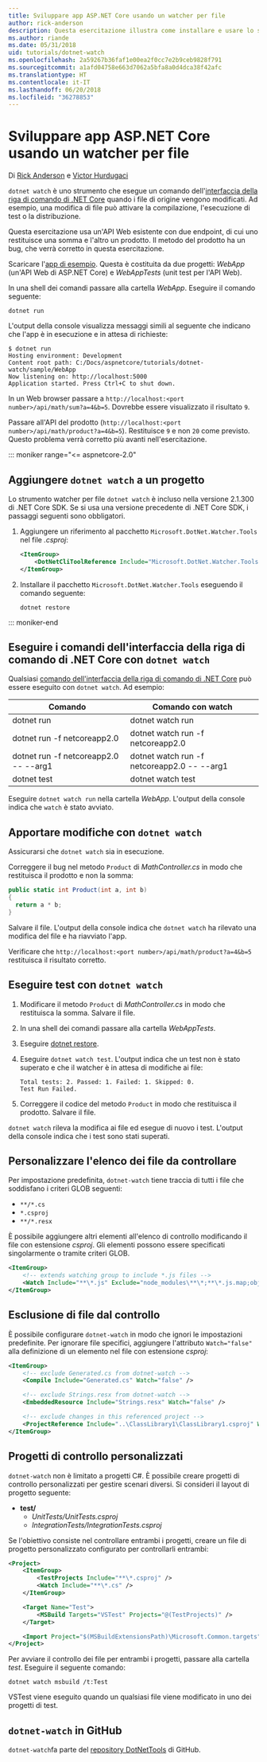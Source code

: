 ```yaml
---
title: Sviluppare app ASP.NET Core usando un watcher per file
author: rick-anderson
description: Questa esercitazione illustra come installare e usare lo strumento watcher per file (dotnet watch) dell'interfaccia della riga di comando di .NET Core in un'app ASP.NET Core.
ms.author: riande
ms.date: 05/31/2018
uid: tutorials/dotnet-watch
ms.openlocfilehash: 2a59267b36faf1e00ea2f0cc7e2b9ceb9828f791
ms.sourcegitcommit: a1afd04758e663d7062a5bfa8a0d4dca38f42afc
ms.translationtype: HT
ms.contentlocale: it-IT
ms.lasthandoff: 06/20/2018
ms.locfileid: "36278853"
---
```

# <a name="develop-aspnet-core-apps-using-a-file-watcher"></a>Sviluppare app ASP.NET Core usando un watcher per file

Di [Rick Anderson](https://twitter.com/RickAndMSFT) e [Victor Hurdugaci](https://twitter.com/victorhurdugaci)

`dotnet watch` è uno strumento che esegue un comando dell'[interfaccia della riga di comando di .NET Core](/dotnet/core/tools) quando i file di origine vengono modificati. Ad esempio, una modifica di file può attivare la compilazione, l'esecuzione di test o la distribuzione.

Questa esercitazione usa un'API Web esistente con due endpoint, di cui uno restituisce una somma e l'altro un prodotto. Il metodo del prodotto ha un bug, che verrà corretto in questa esercitazione.

Scaricare l'[app di esempio](https://github.com/aspnet/Docs/tree/master/aspnetcore/tutorials/dotnet-watch/sample). Questa è costituita da due progetti: *WebApp* (un'API Web di ASP.NET Core) e *WebAppTests* (unit test per l'API Web).

In una shell dei comandi passare alla cartella *WebApp*. Eseguire il comando seguente:

```console
dotnet run
```

L'output della console visualizza messaggi simili al seguente che indicano che l'app è in esecuzione e in attesa di richieste:

```console
$ dotnet run
Hosting environment: Development
Content root path: C:/Docs/aspnetcore/tutorials/dotnet-watch/sample/WebApp
Now listening on: http://localhost:5000
Application started. Press Ctrl+C to shut down.
```

In un Web browser passare a `http://localhost:<port number>/api/math/sum?a=4&b=5`. Dovrebbe essere visualizzato il risultato `9`.

Passare all'API del prodotto (`http://localhost:<port number>/api/math/product?a=4&b=5`). Restituisce `9` e non `20` come previsto. Questo problema verrà corretto più avanti nell'esercitazione.

::: moniker range="<= aspnetcore-2.0"

## <a name="add-dotnet-watch-to-a-project"></a>Aggiungere `dotnet watch` a un progetto

Lo strumento watcher per file `dotnet watch` è incluso nella versione 2.1.300 di .NET Core SDK. Se si usa una versione precedente di .NET Core SDK, i passaggi seguenti sono obbligatori.

1. Aggiungere un riferimento al pacchetto `Microsoft.DotNet.Watcher.Tools` nel file *.csproj*:

    ```xml
    <ItemGroup>
        <DotNetCliToolReference Include="Microsoft.DotNet.Watcher.Tools" Version="2.0.0" />
    </ItemGroup>
    ```

1. Installare il pacchetto `Microsoft.DotNet.Watcher.Tools` eseguendo il comando seguente:

    ```console
    dotnet restore
    ```

::: moniker-end

## <a name="run-net-core-cli-commands-using-dotnet-watch"></a>Eseguire i comandi dell'interfaccia della riga di comando di .NET Core con `dotnet watch`

Qualsiasi [comando dell'interfaccia della riga di comando di .NET Core](/dotnet/core/tools#cli-commands) può essere eseguito con `dotnet watch`. Ad esempio:

| Comando | Comando con watch |
| ---- | ----- |
| dotnet run | dotnet watch run |
| dotnet run -f netcoreapp2.0 | dotnet watch run -f netcoreapp2.0 |
| dotnet run -f netcoreapp2.0 -- --arg1 | dotnet watch run -f netcoreapp2.0 -- --arg1 |
| dotnet test | dotnet watch test |

Eseguire `dotnet watch run` nella cartella *WebApp*. L'output della console indica che `watch` è stato avviato.

## <a name="make-changes-with-dotnet-watch"></a>Apportare modifiche con `dotnet watch`

Assicurarsi che `dotnet watch` sia in esecuzione.

Correggere il bug nel metodo `Product` di *MathController.cs* in modo che restituisca il prodotto e non la somma:

```csharp
public static int Product(int a, int b)
{
  return a * b;
}
```

Salvare il file. L'output della console indica che `dotnet watch` ha rilevato una modifica del file e ha riavviato l'app.

Verificare che `http://localhost:<port number>/api/math/product?a=4&b=5` restituisca il risultato corretto.

## <a name="run-tests-using-dotnet-watch"></a>Eseguire test con `dotnet watch`

1. Modificare il metodo `Product` di *MathController.cs* in modo che restituisca la somma. Salvare il file.
1. In una shell dei comandi passare alla cartella *WebAppTests*.
1. Eseguire [dotnet restore](/dotnet/core/tools/dotnet-restore).
1. Eseguire `dotnet watch test`. L'output indica che un test non è stato superato e che il watcher è in attesa di modifiche ai file:

     ```console
     Total tests: 2. Passed: 1. Failed: 1. Skipped: 0.
     Test Run Failed.
     ```

1. Correggere il codice del metodo `Product` in modo che restituisca il prodotto. Salvare il file.

`dotnet watch` rileva la modifica ai file ed esegue di nuovo i test. L'output della console indica che i test sono stati superati.

## <a name="customize-files-list-to-watch"></a>Personalizzare l'elenco dei file da controllare

Per impostazione predefinita, `dotnet-watch` tiene traccia di tutti i file che soddisfano i criteri GLOB seguenti:

* `**/*.cs`
* `*.csproj`
* `**/*.resx`

È possibile aggiungere altri elementi all'elenco di controllo modificando il file con estensione *csproj*. Gli elementi possono essere specificati singolarmente o tramite criteri GLOB.

```xml
<ItemGroup>
    <!-- extends watching group to include *.js files -->
    <Watch Include="**\*.js" Exclude="node_modules\**\*;**\*.js.map;obj\**\*;bin\**\*" />
</ItemGroup>
```

## <a name="opt-out-of-files-to-be-watched"></a>Esclusione di file dal controllo

È possibile configurare `dotnet-watch` in modo che ignori le impostazioni predefinite. Per ignorare file specifici, aggiungere l'attributo `Watch="false"` alla definizione di un elemento nel file con estensione *csproj*:

```xml
<ItemGroup>
    <!-- exclude Generated.cs from dotnet-watch -->
    <Compile Include="Generated.cs" Watch="false" />

    <!-- exclude Strings.resx from dotnet-watch -->
    <EmbeddedResource Include="Strings.resx" Watch="false" />

    <!-- exclude changes in this referenced project -->
    <ProjectReference Include="..\ClassLibrary1\ClassLibrary1.csproj" Watch="false" />
</ItemGroup>
```

## <a name="custom-watch-projects"></a>Progetti di controllo personalizzati

`dotnet-watch` non è limitato a progetti C#. È possibile creare progetti di controllo personalizzati per gestire scenari diversi. Si consideri il layout di progetto seguente:

* **test/**
  * *UnitTests/UnitTests.csproj*
  * *IntegrationTests/IntegrationTests.csproj*

Se l'obiettivo consiste nel controllare entrambi i progetti, creare un file di progetto personalizzato configurato per controllarli entrambi:

```xml
<Project>
    <ItemGroup>
        <TestProjects Include="**\*.csproj" />
        <Watch Include="**\*.cs" />
    </ItemGroup>

    <Target Name="Test">
        <MSBuild Targets="VSTest" Projects="@(TestProjects)" />
    </Target>

    <Import Project="$(MSBuildExtensionsPath)\Microsoft.Common.targets" />
</Project>
```

Per avviare il controllo dei file per entrambi i progetti, passare alla cartella *test*. Eseguire il seguente comando:

```console
dotnet watch msbuild /t:Test
```

VSTest viene eseguito quando un qualsiasi file viene modificato in uno dei progetti di test.

## <a name="dotnet-watch-in-github"></a>`dotnet-watch` in GitHub

`dotnet-watch`fa parte del [repository DotNetTools](https://github.com/aspnet/DotNetTools/tree/dev/src/dotnet-watch) di GitHub.
